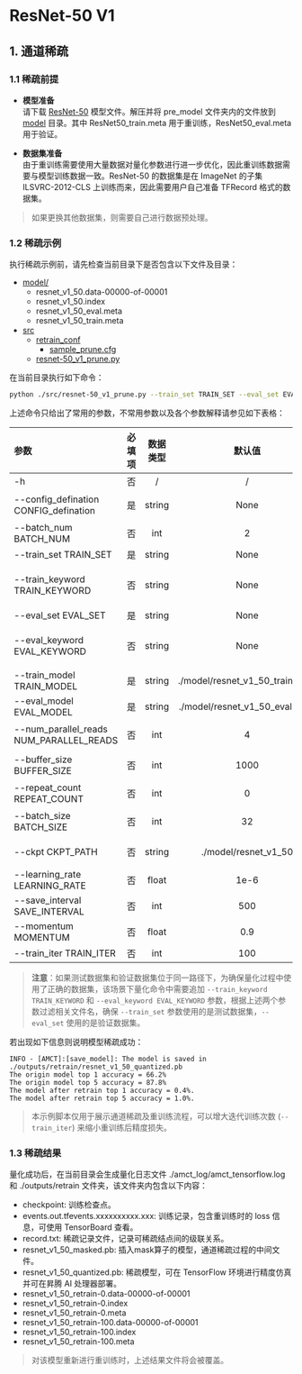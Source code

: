 # ResNet-50 V1

## 1. 通道稀疏

### 1.1 稀疏前提

+ **模型准备**  
请下载 [ResNet-50](https://obs-9be7.obs.cn-east-2.myhuaweicloud.com/003_Atc_Models/AE/ATC%20Model/resnet-50_v1_retrain/pre_model.zip) 模型文件。解压并将 pre_model 文件夹内的文件放到 [model](./model/) 目录。其中 ResNet50_train.meta 用于重训练，ResNet50_eval.meta 用于验证。

+ **数据集准备**  
由于重训练需要使用大量数据对量化参数进行进一步优化，因此重训练数据需要与模型训练数据一致。ResNet-50 的数据集是在 ImageNet 的子集 ILSVRC-2012-CLS 上训练而来，因此需要用户自己准备 TFRecord 格式的数据集。

> 如果更换其他数据集，则需要自己进行数据预处理。

### 1.2 稀疏示例

执行稀疏示例前，请先检查当前目录下是否包含以下文件及目录：

+ [model/](./model/)
  + resnet_v1_50.data-00000-of-00001
  + resnet_v1_50.index
  + resnet_v1_50_eval.meta
  + resnet_v1_50_train.meta
+ [src](./src/)
  + [retrain_conf](./src/retrain_conf/)
    + [sample_prune.cfg](./src/retrain_conf/sample_prune.cfg)
  + [resnet-50_v1_prune.py](./src/resnet-50_v1_prune.py)

在当前目录执行如下命令：

```bash
python ./src/resnet-50_v1_prune.py --train_set TRAIN_SET --eval_set EVAL_SET --config_defination ./src/retrain_conf/sample_prune.cfg
```

上述命令只给出了常用的参数，不常用参数以及各个参数解释请参见如下表格：

| 参数 | 必填项 | 数据类型 | 默认值 | 参数解释 |
| :-- | :-: | :-: | :-: | :-- |
| -h | 否 | / | / | 显示帮助信息。 |
| --config_defination CONFIG_defination | 是 | string | None | 稀疏的简易配置文件路径( 通道稀疏：```./src/retrain_conf/sample_prune.cfg```)。 |
| --batch_num BATCH_NUM | 否 | int| 2 | retrain 量化推理阶段的 batch 数。 |
| --train_set TRAIN_SET | 是 | string | None | 测试数据集路径。 |
| --train_keyword TRAIN_KEYWORD | 否 | string | None | 用于筛选训练集路径下包含该关键词的文件，若未定义，则默认训练集路径下所有文件作为训练集。 |
| --eval_set EVAL_SET | 是 | string | None | 验证数据集路径。 |
| --eval_keyword EVAL_KEYWORD | 否 | string | None | 用于筛选训练集路径下包含该关键词的文件，若未定义，则默认验证集路径下所有文件作为验证集。 |
| --train_model TRAIN_MODEL | 是 | string | ./model/resnet_v1_50_train.meta | 训练用模型路径。 |
| --eval_model EVAL_MODEL | 是 | string | ./model/resnet_v1_50_eval.meta | 验证模型路径。 |
| --num_parallel_reads NUM_PARALLEL_READS | 否 | int | 4 | 用于读取数据集的线程数，根据硬件运算能力酌情调整。 |
| --buffer_size BUFFER_SIZE | 否 | int | 1000 | 数据集乱序的缓存大小，根据内存空间酌情调整。 |
| --repeat_count REPEAT_COUNT | 否 | int | 0 | 数据集重复次数，若为0则无限循环。 |
| --batch_size BATCH_SIZE | 否 | int | 32 | TensorFlow 运行一次所使用的样本数量，根据内存或显存大小酌情调整。 |
| --ckpt CKPT_PATH | 否 | string | ./model/resnet_v1_50 | ResNet-50 V1 模型的官方权重 checkpoint 文件路径。 |
| --learning_rate LEARNING_RATE | 否 | float | 1e-6 | 学习率。 |
| --save_interval SAVE_INTERVAL | 否 | int | 500 | 重训练保存间隔。 |
| --momentum MOMENTUM | 否 | float | 0.9 | RMSPropOptimizer优化器的动量。 |
| --train_iter TRAIN_ITER | 否 | int | 100 | 训练迭代次数。 |

> **注意**：如果测试数据集和验证数据集位于同一路径下，为确保量化过程中使用了正确的数据集，该场景下量化命令中需要追加 `--train_keyword TRAIN_KEYWORD` 和 `--eval_keyword EVAL_KEYWORD` 参数，根据上述两个参数过滤相关文件名，确保 `--train_set` 参数使用的是测试数据集，`--eval_set` 使用的是验证数据集。

若出现如下信息则说明模型稀疏成功：

```none
INFO - [AMCT]:[save_model]: The model is saved in ./outputs/retrain/resnet_v1_50_quantized.pb
The origin model top 1 accuracy = 66.2%
The origin model top 5 accuracy = 87.8%
The model after retrain top 1 accuracy = 0.4%.
The model after retrain top 5 accuracy = 1.0%.
```

> 本示例脚本仅用于展示通道稀疏及重训练流程，可以增大迭代训练次数 (`--train_iter`) 来缩小重训练后精度损失。

### 1.3 稀疏结果

量化成功后，在当前目录会生成量化日志文件 ./amct_log/amct_tensorflow.log 和 ./outputs/retrain 文件夹，该文件夹内包含以下内容：

+ checkpoint: 训练检查点。
+ events.out.tfevents.xxxxxxxxxx.xxx: 训练记录，包含重训练时的 loss 信息，可使用 TensorBoard 查看。
+ record.txt: 稀疏记录文件，记录可稀疏结点间的级联关系。
+ resnet_v1_50_masked.pb: 插入mask算子的模型，通道稀疏过程的中间文件。
+ resnet_v1_50_quantized.pb: 稀疏模型，可在 TensorFlow 环境进行精度仿真并可在昇腾 AI 处理器部署。
+ resnet_v1_50_retrain-0.data-00000-of-00001
+ resnet_v1_50_retrain-0.index
+ resnet_v1_50_retrain-0.meta
+ resnet_v1_50_retrain-100.data-00000-of-00001
+ resnet_v1_50_retrain-100.index
+ resnet_v1_50_retrain-100.meta

> 对该模型重新进行重训练时，上述结果文件将会被覆盖。
